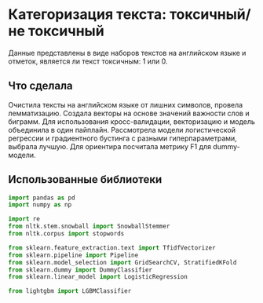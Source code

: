 # Категоризация текста: токсичный/не токсичный

Данные представлены в виде наборов текстов на английском языке и отметок, является ли текст токсичным: 1 или 0.

## Что сделала
Очистила тексты на английском языке от лишних символов, провела лемматизацию. Создала векторы на основе значений важности слов и биграмм. Для использования кросс-валидации, векторизацию и модель объединила в один пайплайн. Рассмотрела модели логистической регрессии и градиентного бустинга с разными гиперпараметрами, выбрала лучшую. Для ориентира посчитала метрику F1 для dummy-модели.

## Использованные библиотеки
```python
import pandas as pd
import numpy as np

import re
from nltk.stem.snowball import SnowballStemmer
from nltk.corpus import stopwords

from sklearn.feature_extraction.text import TfidfVectorizer
from sklearn.pipeline import Pipeline
from sklearn.model_selection import GridSearchCV, StratifiedKFold
from sklearn.dummy import DummyClassifier
from sklearn.linear_model import LogisticRegression

from lightgbm import LGBMClassifier
```
